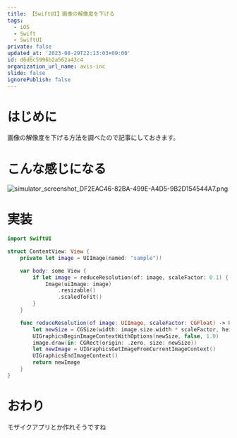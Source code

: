 ```yaml
---
title: 【SwiftUI】画像の解像度を下げる
tags:
  - iOS
  - Swift
  - SwiftUI
private: false
updated_at: '2023-08-29T22:13:03+09:00'
id: d6d6c5996b2a562a43c4
organization_url_name: avis-inc
slide: false
ignorePublish: false
---
```

# はじめに
画像の解像度を下げる方法を調べたので記事にしておきます。

# こんな感じになる
![simulator_screenshot_DF2EAC46-82BA-499E-A4D5-9B2D154544A7.png](https://qiita-image-store.s3.ap-northeast-1.amazonaws.com/0/1745371/1bafc622-9cc6-4182-f61f-25acfde467a4.png)

# 実装
```swift
import SwiftUI

struct ContentView: View {
    private let image = UIImage(named: "sample")!

    var body: some View {
        if let image = reduceResolution(of: image, scaleFactor: 0.1) {
            Image(uiImage: image)
                .resizable()
                .scaledToFit()
        }
    }

    func reduceResolution(of image: UIImage, scaleFactor: CGFloat) -> UIImage? {
        let newSize = CGSize(width: image.size.width * scaleFactor, height: image.size.height * scaleFactor)
        UIGraphicsBeginImageContextWithOptions(newSize, false, 1.0)
        image.draw(in: CGRect(origin: .zero, size: newSize))
        let newImage = UIGraphicsGetImageFromCurrentImageContext()
        UIGraphicsEndImageContext()
        return newImage
    }
}
```

# おわり
モザイクアプリとか作れそうですね
